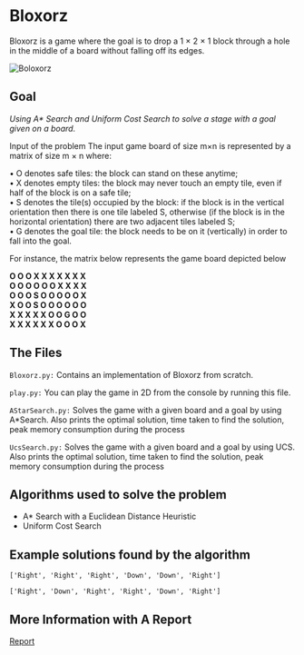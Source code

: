 # Bloxorz
Bloxorz is a game where the goal is to drop a 1 × 2 × 1 block through a hole in the
middle of a board without falling off its edges.

![Boloxorz](http://jpg.hoodamath.com/large/bloxorz_300x225.jpg)
## Goal

_Using A* Search and Uniform Cost Search to solve a stage with a goal given on a board._

Input of the problem The input game board of size m×n is represented by a matrix
of size m × n where:  

• O denotes safe tiles: the block can stand on these anytime;  
• X denotes empty tiles: the block may never touch an empty tile, even if half of
the block is on a safe tile;  
• S denotes the tile(s) occupied by the block: if the block is in the vertical orientation
then there is one tile labeled S, otherwise (if the block is in the horizontal
orientation) there are two adjacent tiles labeled S;  
• G denotes the goal tile: the block needs to be on it (vertically) in order to fall
into the goal.  

For instance, the matrix below represents the game board depicted below 

**O O O X X X X X X X  
O O O O O O X X X X  
O O O S O O O O O X  
X O O S O O O O O O  
X X X X X O O G O O  
X X X X X X O O O X**  

## The Files

`Bloxorz.py:` Contains an implementation of Bloxorz from scratch.

`play.py:` You can play the game in 2D from the console by running this file.

`AStarSearch.py:` Solves the game with a given board and a goal by using A*Search. Also prints the optimal solution, time taken to find the solution, peak memory consumption during the process

`UcsSearch.py:` Solves the game with a given board and a goal by using UCS. Also prints the optimal solution, time taken to find the solution, peak memory consumption during the process

## Algorithms used to solve the problem

- A* Search with a Euclidean Distance Heuristic
- Uniform Cost Search

## Example solutions found by the algorithm

`['Right', 'Right', 'Right', 'Down', 'Down', 'Right']`

`['Right', 'Down', 'Right', 'Right', 'Down', 'Right']`

## More Information with A Report
[Report](report.pdf)
